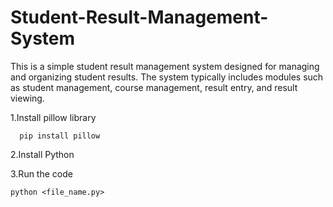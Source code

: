 # Student-Result-Management-System
This is a simple student result management system designed for managing and organizing student results. The system typically includes modules such as student management, course management, result entry, and result viewing. 


1.Install pillow library
      
      pip install pillow
      
      
2.Install Python      

3.Run the code
    
    python <file_name.py>
    
